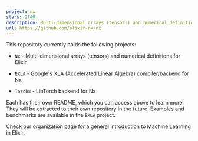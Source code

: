 ```yaml
---
project: nx
stars: 2740
description: Multi-dimensional arrays (tensors) and numerical definitions for Elixir
url: https://github.com/elixir-nx/nx
---
```


This repository currently holds the following projects:

-   `Nx` - Multi-dimensional arrays (tensors) and numerical definitions for Elixir
    
-   `EXLA` - Google's XLA (Accelerated Linear Algebra) compiler/backend for Nx
    
-   `Torchx` - LibTorch backend for Nx
    

Each has their own README, which you can access above to learn more. They will be extracted to their own repository in the future. Examples and benchmarks are available in the `EXLA` project.

Check our organization page for a general introduction to Machine Learning in Elixir.
